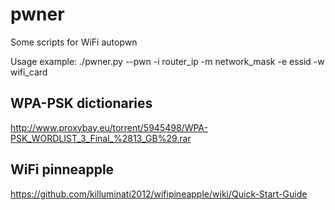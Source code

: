 pwner
=====

Some scripts for WiFi autopwn

Usage example:
./pwner.py  --pwn -i router_ip -m network_mask -e essid -w wifi_card

## WPA-PSK dictionaries

http://www.proxybay.eu/torrent/5945498/WPA-PSK_WORDLIST_3_Final_%2813_GB%29.rar

## WiFi pinneapple
https://github.com/killuminati2012/wifipineapple/wiki/Quick-Start-Guide